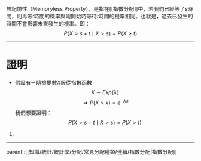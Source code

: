 無記憶性（Memoryless Property），是指在[[指數分配]]中，若我們已經等了$s$時間，則再等$t$時間的機率與剛開始時等待$t$時間的機率相同。也就是，過去已發生的時間不會影響未來發生的機率。即：
$$
P(X>s+t\mid X>s)=P(X>t)
$$
- - -
# 證明
- 假設有ㄧ隨機變數$X$服從指數函數
$$
X\sim Exp(\lambda)
$$
$$
\Rightarrow P(X>x)=e^{-\lambda x}
$$
我們想要證明：
$$
P(X>s+t\mid X>s)=P(X>t)
$$

1. 
- - -
parent::[[知識/統計/統計學/分配/常見分配種類/連續/指數分配|指數分配]]